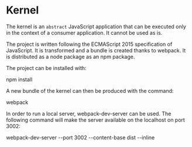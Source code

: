 # Kernel

The kernel is an ``abstract`` JavaScript application that can be executed only 
in the context of a consumer application. It cannot be used as is.

The project is written following the ECMAScript 2015 specification of
JavaScript. It is transformed and a bundle is created thanks to webpack. 
It is distributed as a node package as an npm package.

The project can be installed with:

  npm install

A new bundle of the kernel can then be produced with the command:

  webpack

In order to run a local server, webpack-dev-server can be used. The following
command will make the server available on the localhost on port 3002:

  webpack-dev-server --port 3002 --content-base dist --inline
